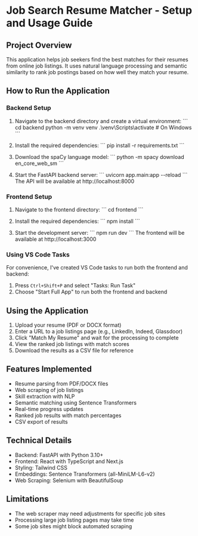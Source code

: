 # Job Search Resume Matcher - Setup and Usage Guide

## Project Overview

This application helps job seekers find the best matches for their resumes from online job listings. It uses natural language processing and semantic similarity to rank job postings based on how well they match your resume.

## How to Run the Application

### Backend Setup

1. Navigate to the backend directory and create a virtual environment:
   \`\`\`
   cd backend
   python -m venv venv
   .\venv\Scripts\activate  # On Windows
   \`\`\`

2. Install the required dependencies:
   \`\`\`
   pip install -r requirements.txt
   \`\`\`

3. Download the spaCy language model:
   \`\`\`
   python -m spacy download en_core_web_sm
   \`\`\`

4. Start the FastAPI backend server:
   \`\`\`
   uvicorn app.main:app --reload
   \`\`\`
   The API will be available at http://localhost:8000

### Frontend Setup

1. Navigate to the frontend directory:
   \`\`\`
   cd frontend
   \`\`\`

2. Install the required dependencies:
   \`\`\`
   npm install
   \`\`\`

3. Start the development server:
   \`\`\`
   npm run dev
   \`\`\`
   The frontend will be available at http://localhost:3000

### Using VS Code Tasks

For convenience, I've created VS Code tasks to run both the frontend and backend:

1. Press `Ctrl+Shift+P` and select "Tasks: Run Task"
2. Choose "Start Full App" to run both the frontend and backend

## Using the Application

1. Upload your resume (PDF or DOCX format)
2. Enter a URL to a job listings page (e.g., LinkedIn, Indeed, Glassdoor)
3. Click "Match My Resume" and wait for the processing to complete
4. View the ranked job listings with match scores
5. Download the results as a CSV file for reference

## Features Implemented

- Resume parsing from PDF/DOCX files
- Web scraping of job listings
- Skill extraction with NLP
- Semantic matching using Sentence Transformers
- Real-time progress updates
- Ranked job results with match percentages
- CSV export of results

## Technical Details

- Backend: FastAPI with Python 3.10+
- Frontend: React with TypeScript and Next.js
- Styling: Tailwind CSS
- Embeddings: Sentence Transformers (all-MiniLM-L6-v2)
- Web Scraping: Selenium with BeautifulSoup

## Limitations

- The web scraper may need adjustments for specific job sites
- Processing large job listing pages may take time
- Some job sites might block automated scraping
